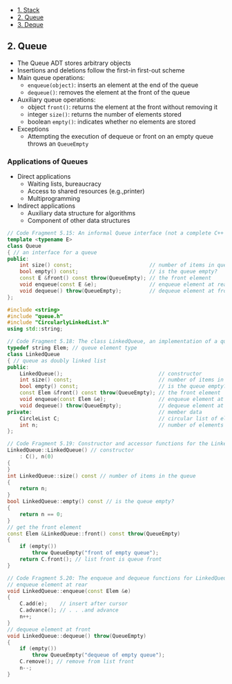 - [1. Stack](./Stack.md)
- [2. Queue](./Queue.md)
- [3. Deque](./Deque.md)

## 2. Queue

- The Queue ADT stores arbitrary objects
- Insertions and deletions follow the first-in first-out scheme
- Main queue operations:
  - `enqueue(object)`: inserts an element at the end of the queue
  - `dequeue()`: removes the element at the front of the queue
- Auxiliary queue operations:
  - object `front()`: returns the element at the front without removing it
  - integer `size()`: returns the number of elements stored
  - boolean `empty()`: indicates whether no elements are stored
- Exceptions
  - Attempting the execution of dequeue or front on an empty queue throws an `QueueEmpty`

### Applications of Queues

- Direct applications
  - Waiting lists, bureaucracy
  - Access to shared resources (e.g.,printer)
  - Multiprogramming
- Indirect applications
  - Auxiliary data structure for algorithms
  - Component of other data structures

```cpp
// Code Fragment 5.15: An informal Queue interface (not a complete C++ class).
template <typename E>
class Queue
{ // an interface for a queue
public:
    int size() const;                         // number of items in queue
    bool empty() const;                       // is the queue empty?
    const E &front() const throw(QueueEmpty); // the front element
    void enqueue(const E &e);                 // enqueue element at rear
    void dequeue() throw(QueueEmpty);         // dequeue element at front
};
```

```cpp
#include <string>
#include "queue.h"
#include "CircularlyLinkedList.h"
using std::string;

// Code Fragment 5.18: The class LinkedQueue, an implementation of a queue based on a circularly linked list.
typedef string Elem; // queue element type
class LinkedQueue
{ // queue as doubly linked list
public:
    LinkedQueue();                               // constructor
    int size() const;                            // number of items in the queue
    bool empty() const;                          // is the queue empty?
    const Elem &front() const throw(QueueEmpty); // the front element
    void enqueue(const Elem &e);                 // enqueue element at rear
    void dequeue() throw(QueueEmpty);            // dequeue element at front
private:                                         // member data
    CircleList C;                                // circular list of elements
    int n;                                       // number of elements
};

// Code Fragment 5.19: Constructor and accessor functions for the LinkedQueue class
LinkedQueue::LinkedQueue() // constructor
    : C(), n(0)
{
}
int LinkedQueue::size() const // number of items in the queue
{
    return n;
}
bool LinkedQueue::empty() const // is the queue empty?
{
    return n == 0;
}
// get the front element
const Elem &LinkedQueue::front() const throw(QueueEmpty)
{
    if (empty())
        throw QueueEmpty("front of empty queue");
    return C.front(); // list front is queue front
}

// Code Fragment 5.20: The enqueue and dequeue functions for LinkedQueue.
// enqueue element at rear
void LinkedQueue::enqueue(const Elem &e)
{
    C.add(e);    // insert after cursor
    C.advance(); // . . .and advance
    n++;
}
// dequeue element at front
void LinkedQueue::dequeue() throw(QueueEmpty)
{
    if (empty())
        throw QueueEmpty("dequeue of empty queue");
    C.remove(); // remove from list front
    n--;
}
```
